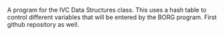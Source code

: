 A program for the IVC Data Structures class. This uses a hash table to control different variables that will be entered by the BORG program. First github repository as well.